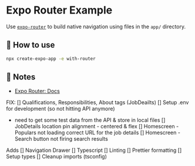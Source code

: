 # Expo Router Example

Use [`expo-router`](https://docs.expo.dev/router/introduction/) to build native navigation using files in the `app/` directory.

## 🚀 How to use

```sh
npx create-expo-app -e with-router
```

## 📝 Notes

- [Expo Router: Docs](https://docs.expo.dev/router/introduction/)

FIX:
[] Qualifications, Responsibilities, About tags (JobDeailts)
[] Setup .env for development (so not hitting API anymore)
  - need to get some test data from the API & store in local files
[] JobDetails location pin alignment - centered & flex
[] Homescreen - Populars not loading correct URL for the job details
[] Homescreen - Search button not firing search results

Adds
[] Navigation Drawer
[] Typescript
[] Linting
[] Prettier formatting
[] Setup types
[] Cleanup imports (tsconfig)